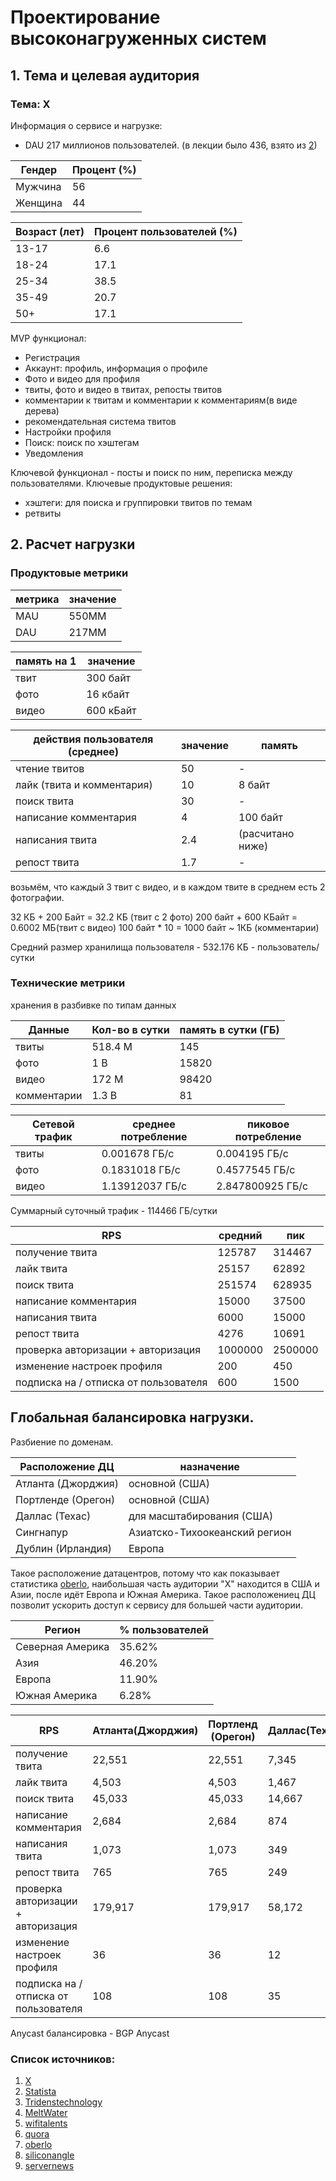 # Проектирование высоконагруженных систем
## 1. Тема и целевая аудитория
### Тема: X

Информация о сервисе и нагрузке:
- DAU 217 миллионов пользователей. (в лекции было 436, взято из [2](https://www.meltwater.com/en/blog/twitter-stats-marketers-need-to-know))

| Гендер  | Процент (%) |
| --- | ------ |
| Мужчина | 56 |
| Женщина | 44 |



| Возраст (лет) | Процент пользователей (%) |
| --- | ------ |
| 13-17 |  6.6   |
| 18-24 |  17.1   |
| 25-34 |  38.5  |
| 35-49 |  20.7   |
| 50+  | 17.1   |

MVP функционал:
- Регистрация
- Аккаунт: профиль, информация о профиле
- Фото и видео для профиля
- твиты, фото и видео в твитах, репосты твитов
- комментарии к твитам и комментарии к комментариям(в виде дерева)
- рекомендательная система твитов
- Настройки профиля
- Поиск: поиск по хэштегам
- Уведомления

Ключевой функционал - посты и поиск по ним, переписка между пользователями.
Ключевые продуктовые решения:
- хэштеги: для поиска и группировки твитов по темам
- ретвиты

## 2. Расчет нагрузки

### Продуктовые метрики

| метрика | значение |
| --- | ------ |
| MAU |  550MM |
| DAU |  217MM |

| память на 1 | значение |
| --- | ------ |
| твит |  300 байт |
| фото | 16 кбайт |
| видео | 600 кБайт |


| действия пользователя (среднее) | значение | память |
| ---  | ---- |  --- |
| чтение твитов | 50 | - |
| лайк (твита и комментария) | 10 | 8 байт |
| поиск твита | 30 | - |
| написание комментария | 4 | 100 байт |
| написания твита | 2.4 | (расчитано ниже) |
| репост твита | 1.7 | - |

возьмём, что каждый 3 твит с видео, и в каждом твите в среднем есть 2 фотографии.

32 КБ + 200 Байт = 32.2 КБ (твит с 2 фото)
200 байт + 600 КБайт = 0.6002 МБ(твит с видео)
100 байт * 10 = 1000 байт ~ 1КБ (комментарии)

Средний размер хранилища пользователя - 532.176 КБ - пользователь/ сутки

### Технические метрики

хранения в разбивке по типам данных

| Данные | Кол-во в сутки | память в сутки (ГБ) |
| ---   |  -- |  ---              |
| твиты | 518.4 M |     145       |
| фото | 1 B |          15820     |
| видео | 172 M |       98420     |
| комментарии | 1.3 B | 81 |

| Сетевой трафик | среднее потребление | пиковое потребление |
| --- | ---- | --- |
| твиты | 0.001678  ГБ/c |  0.004195 ГБ/c  | 
| фото |  0.1831018 ГБ/c   |  0.4577545 ГБ/c  |
| видео | 1.13912037 ГБ/c   | 2.847800925  ГБ/c |

Суммарный суточный  трафик - 114466 ГБ/cутки

| RPS | средний | пик |
| ---  | ---- | --- |
| получение твита | 125787  | 314467 |
| лайк твита | 25157  | 62892 |
| поиск твита | 251574  | 628935 |
| написание комментария | 15000  | 37500 |
| написания твита | 6000 | 15000  | 
| репост твита | 4276  | 10691  |
| проверка авторизации + авторизация | 1000000 | 2500000 |
| изменение настроек профиля | 200 | 450 |
| подписка на / отписка от пользователя | 600 | 1500 |

## Глобальная балансировка нагрузки.

Разбиение по доменам.




| Расположение ДЦ | назначение |
| --- | -- |
| Атланта (Джорджия) | основной (США) |
| Портленде (Орегон) | основной (США) |
| Даллас (Техас) | для масштабирования (США) |
| Сингнапур | Азиатско-Тихоокеанский регион |
| Дублин (Ирландия) | Европа |

Такое расположение датацентров, потому что как показывает статистика [oberlo](https://www.oberlo.com/statistics/number-of-twitter-users-by-country "распределение по странам"), наибольшая часть аудитории "X" находится в США и Азии, после идёт Европа и Южная Америка. Такое расположениец ДЦ позволит ускорить доступ к сервису для большей части аудитории.

| Регион | % пользователей |
| --- | -- |
| Северная Америка | 35.62% |
| Азия | 46.20% |
| Европа | 11.90% |
| Южная Америка | 6.28% |

| RPS                                    | Атланта(Джорджия) | Портленд (Орегон) | Даллас(Техас) | Сингнапур | Дублин (Ирландия) |
| ---                                    | ----              | ---               | ---           | ---       | ---               |
| получение твита                        | 22,551            | 22,551            | 7,345         | 58,085    |     14,950        |
| лайк твита                             | 4,503	         | 4,503             |   1,467       | 11,624    |     2,994         |
| поиск твита                            | 45,033	         | 45,033            | 14,667        | 116,975   |  30,440           |
| написание комментария                  | 2,684             | 2,684             | 874           | 6,930     | 1,785             |
| написания твита                        | 1,073             | 1,073             | 349           | 2,772     | 714               |
| репост твита                           | 765               | 765               | 249           | 1,974     | 509               |
| проверка авторизации + авторизация     | 179,917           | 179,917           | 58,172        | 461,946   | 119,048           |	
| изменение настроек профиля             | 36	             | 36                | 12            | 92        | 24                |
| подписка на / отписка от пользователя  | 108               | 108               | 35            | 277       | 71                |

Anycast балансировка - BGP Anycast
### Список источников:
1. [X](https://x.com/ "сам твиттер")
2. [Statista](https://www.statista.com/statistics/242606/number-of-active-twitter-users-in-selected-countries/)
3. [Tridenstechnology](https://tridenstechnology.com/ru/c%D1%82%D0%B0%D1%82%D0%B8%D1%81%D1%82%D0%B8%D0%BA%D0%B0-%D0%BF%D0%BE%D0%BB%D1%8C%D0%B7%D0%BE%D0%B2%D0%B0%D1%82%D0%B5%D0%BB%D0%B5%D0%B9-twitter/)
4. [MeltWater](https://www.meltwater.com/en/blog/twitter-stats-marketers-need-to-know)
5. [wifitalents](https://wifitalents.com/statistic/twitter/ "немного отличается от предыдущих статистик")
6. [quora](https://www.quora.com/Does-Twitter-store-its-data-and-if-so-where-and-how-is-it-organized#:~:text=By%20means%20of%20Hadoop%2C%20Twitter,Twitter%20is%20over%2010K%20nodes "немного инфы про RPS твиттера")
7. [oberlo](https://www.oberlo.com/statistics/number-of-twitter-users-by-country "распределение по странам")
8. [siliconangle](https://siliconangle.com/2022/12/30/twitter-reportedly-closes-sacramento-data-center-part-cost-cutting-initiative/ "где главные датацентры твиттера")
9. [servernews](https://servernews.ru/1077720 "где главные датацентры твиттера")